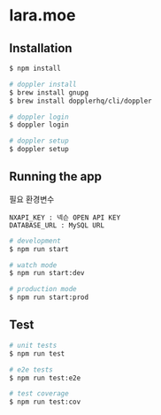 # lara.moe

## Installation

```bash
$ npm install

# doppler install
$ brew install gnupg
$ brew install dopplerhq/cli/doppler

# doppler login
$ doppler login

# doppler setup
$ doppler setup
```

## Running the app

필요 환경변수

```text
NXAPI_KEY : 넥슨 OPEN API KEY
DATABASE_URL : MySQL URL
```

```bash
# development
$ npm run start

# watch mode
$ npm run start:dev

# production mode
$ npm run start:prod
```

## Test

```bash
# unit tests
$ npm run test

# e2e tests
$ npm run test:e2e

# test coverage
$ npm run test:cov
```
